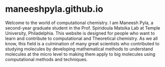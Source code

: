 # maneeshpyla.github.io
Welcome to the world of computational chemistry.
I am Maneesh Pyla, a second-year graduate student in the Prof. Spiridoula Matsika Lab at Temple University, Philadelphia. This website is designed for people who want to learn and contribute to computational and Theoretical chemistry. As we all know, this field is a culmination of many great scientists who contributed to studying molecules by developing mathematical methods to understand molecules at the micro level to making them apply to big molecules using computational methods and techniques.
